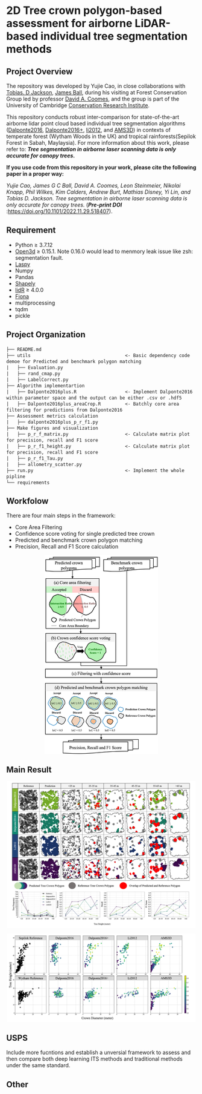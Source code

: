 # 2D Tree crown polygon-based assessment for airborne LiDAR-based individual tree segmentation methods #

## Project Overview ##
The repository was developed by Yujie Cao, in close collaborations with [Tobias. D Jackson](https://github.com/TobyDJackson), [James Ball](https://github.com/PatBall1), during his visiting at Forest Conservation Group led by professor [David A. Coomes](https://scholar.google.com/citations?user=CXkjEhIAAAAJ&hl=en&oi=ao), and the group is part of the University of Cambridge [Conservation Research Institute](https://www.conservation.cam.ac.uk/). 

This repository conducts robust inter-comparison for state-of-the-art airborne lidar point cloud based individual tree segmentation algorithms ([Dalponte2016](https://besjournals.onlinelibrary.wiley.com/doi/10.1111/2041-210X.12575), [Dalponte2016+](https://www.sciencedirect.com/science/article/pii/S0034425717301098), [li2012](https://www.ingentaconnect.com/content/asprs/pers/2012/00000078/00000001/art00006), and [AMS3D](https://www.sciencedirect.com/science/article/abs/pii/S0034425716302292)) in contexts of temperate forest (Wytham Woods in the UK) and tropical rainforests(Sepilok Forest in Sabah, Maylaysia). For more information about this work, please refer to: *__Tree segmentation in airborne laser scanning
data is only accurate for canopy trees.__*

__If you use code from this repository in your work, please cite the following paper in a proper way:__

*Yujie Cao, James G C Ball, David A. Coomes, Leon Steinmeier, Nikolai Knapp, Phil Wilkes, Kim Calders, Andrew Burt, Mathias Disney, Yi Lin, and Tobias D. Jackson. Tree segmentation in airborne laser scanning
data is only accurate for canopy trees.* (*__Pre-print DOI__* :https://doi.org/10.1101/2022.11.29.518407).

## Requirement ##
+ Python $\geqslant$ 3.7.12
+ [Open3d](http://www.open3d.org/) $\geqslant$ 0.15.1. Note 0.16.0 would lead to menmory leak issue like zsh: segmentation fault.
+ [Laspy](https://laspy.readthedocs.io/en/latest/index.html)
+ Numpy
+ Pandas
+ [Shapely](https://shapely.readthedocs.io/en/stable/manual.html)
+ [lidR](https://github.com/r-lidar/lidR) $\geqslant$ 4.0.0
+ [Fiona](https://github.com/Toblerity/Fiona)
+ multiprocessing
+ tqdm
+ pickle

## Project Organization ##
```
├── README.md
├── utils                                   <- Basic dependency code demoe for Predicted and benchmark polygon matching
|   ├── Evaluation.py
|   ├── rand_cmap.py
|   ├── LabelCorrect.py            
├── Algorithm implementartion
|   ├── Dalponte2016plus.R                  <- Implement Dalponte2016 within parameter space and the output can be either .csv or .hdf5
|   ├── Dalponte2016plus_areaCrop.R         <- Batchly core area filtering for predictions from Dalponte2016 
├── Assessment metrics calculation              
|   ├── dalponte2016plus_p_r_f1.py
├── Make figures and visualization   
|   ├── p_r_f_matrix.py                     <- Calculate matrix plot for precision, recall and F1 score                   
|   ├── p_r_f1_height.py                    <- Calculate matrix plot for precision, recall and F1 score           
|   ├── p_r_f1_Tau.py
|   ├── allometry_scatter.py
├── run.py                                  <- Implement the whole pipline                   
└── requirements
```

## Workfolow ##

There are four main steps in the framework:

+ Core Area Filtering
+ Confidence score voting for single predicted tree crown
+ Predicted and benchmark crown polygon matching
+ Precision, Recall and F1 Score calculation

<p align="center">
<img width="300" align="center" alt="predictions" src=./Figures/assessment_strategy.png>
</p>

## Main Result ##
<p align="center">
<img width="500" align="center" alt="predictions" src=./Figures/sepilok_p_r_f1_height.png>
</p>

<p align="center">
<img width="500" align="center" alt="predictions" src=./Figures/allometry_IoU_scatter.png>
</p>

## USPS ##
Include more fucntions and establish a unversial framework to assess and then compare both deep learning ITS methods and traditional methods under the same standard.

## Other ##

